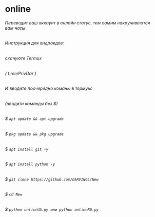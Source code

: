 # online
###### Переводит ваш аккаунт в онлайн статус, тем самим накручиваются вам часы 
###### Инструкция  для андроидов:
###### скачуюте Termux
###### ( t.me/PrivDar )
###### И вводите поочерёдно команы в термукс
###### (вводити команды без $)
###### $ ```apt update && apt upgrade```
###### $ ```pkg update && pkg upgrade```
###### $ ```apt install git -y```
###### $ ```apt install python -y```
###### $ ```git clone https://github.com/DARVINGL/New```
###### $ ```cd New```
###### $ ```python onlineUA.py или python onlineRU.py```
